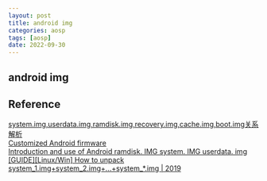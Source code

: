 ```yaml
---
layout: post
title: android img 
categories: aosp
tags: [aosp]
date: 2022-09-30
---
```


## android img 

## Reference
[system.img,userdata.img,ramdisk.img,recovery.img,cache.img,boot.img关系解析](https://blog.csdn.net/u013372900/article/details/54862787)  
[Customized Android firmware](https://wiki.t-firefly.com/en/AIO-3399J/customize_android_firmware.html)  
[Introduction and use of Android ramdisk. IMG system. IMG userdata. img](https://topic.alibabacloud.com/a/introduction-and-use-of-android-font-classtopic-s-color00c1deramdiskfont-img-system-img-userdata-img_1_21_31782552.html)  
[[GUIDE][Linux/Win] How to unpack system_1.img+system_2.img+...+system_*.img | 2019](https://forum.xda-developers.com/t/guide-linux-win-how-to-unpack-system_1-img-system_2-img-system_-img-2019.3567741/)  

